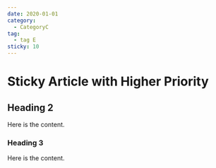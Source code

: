 ```yaml
---
date: 2020-01-01
category:
  - CategoryC
tag:
  - tag E
sticky: 10
---
```


# Sticky Article with Higher Priority

## Heading 2

Here is the content.

### Heading 3

Here is the content.
